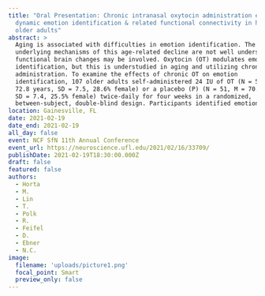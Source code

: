 ```yaml
---
title: "Oral Presentation: Chronic intranasal oxytocin administration effects on
  dynamic emotion identification & related functional connectivity in healthy
  older adults"
abstract: >
  Aging is associated with difficulties in emotion identification. The
  underlying mechanisms of this age-related decline are not well understood, but
  functional brain changes may be involved. Oxytocin (OT) modulates emotion
  identification, but this is understudied in aging and utilizing chronic
  administration. To examine the effects of chronic OT on emotion
  identification, 107 older adults self-administered 24 IU of OT (N = 56, M =
  72.8 years, SD = 7.5, 28.6% female) or a placebo (P) (N = 51, M = 70.3 years,
  SD = 7.4, 25.5% female) twice-daily for four weeks in a randomized,
  between-subject, double-blind design. Participants identified emotions via different modalities (audio, video, audio+video) before and after OT/P. Emotions were categorized by valence and arousal. Inconsistent with predictions, there were no significant treatment effects on accuracy for valence across and within modalities. However, there was a significant interaction between treatment, arousal, and timepoint across all modalities (F(1,105) = 5.11, p = 0.03, η2p = 0.05). Accuracy for low arousal emotions was greater in the OT group at post- compared to pre-intervention (p = 0.001). This effect did not hold for high arousal emotions or in the P group (ps > 0.05). Inconsistent with predictions, region-of-interest (ROI-to-ROI) analyses showed that chronic OT (>P) was not associated with altered resting-state functional connectivity of the amygdala or medial prefrontal cortex at post-intervention (p-FDR corrected > 0.05). Exploratory analyses revealed that chronic OT (>P) largely reduced anterior cingulate cortex (ACC) connectivity with other ROIs at post-intervention. Increased anterior insula (AI) connectivity with the supplementary motor area was furthermore related to improved accuracy for low arousal emotions after chronic OT (>P) across all modalities. While chronic OT may not generally enhance emotion identification accuracy in aging, OT may improve accuracy for more ambiguous emotions (i.e., low arousal) and by modulating salience network connectivity. 
location: Gainesville, FL
date: 2021-02-19
date_end: 2021-02-19
all_day: false
event: NCF SfN 11th Annual Conference
event_url: https://neuroscience.ufl.edu/2021/02/16/33709/
publishDate: 2021-02-19T18:30:00.000Z
draft: false
featured: false
authors:
  - Horta
  - M.
  - Lin
  - T.
  - Polk
  - R.
  - Feifel
  - D.
  - Ebner
  - N.C.
image:
  filename: 'uploads/picture1.png'
  focal_point: Smart
  preview_only: false
---
```

